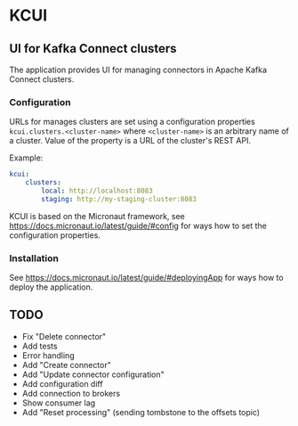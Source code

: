 # KCUI

## UI for Kafka Connect clusters

The application provides UI for managing connectors in Apache Kafka Connect clusters.

### Configuration

URLs for manages clusters are set using a configuration properties `kcui.clusters.<cluster-name>`
where `<cluster-name>` is an arbitrary name of a cluster.
Value of the property is a URL of the cluster's REST API.

Example:
```yaml
kcui:
    clusters:
        local: http://localhost:8083
        staging: http://my-staging-cluster:8083

```

KCUI is based on the Micronaut framework, see https://docs.micronaut.io/latest/guide/#config for ways 
how to set the configuration properties.

### Installation

See https://docs.micronaut.io/latest/guide/#deployingApp for ways how to deploy the application.

## TODO

- Fix "Delete connector"
- Add tests
- Error handling
- Add "Create connector"
- Add "Update connector configuration"
- Add configuration diff
- Add connection to brokers
- Show consumer lag
- Add "Reset processing" (sending tombstone to the offsets topic)
